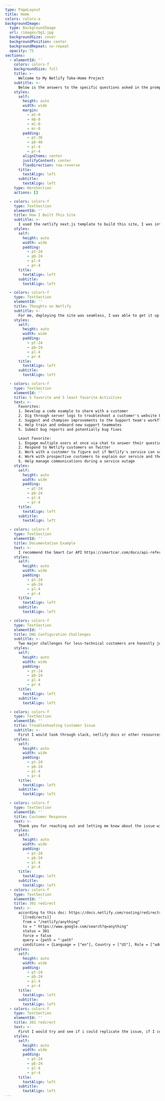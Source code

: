 ```yaml
---
type: PageLayout
title: Home
colors: colors-a
backgroundImage:
  type: BackgroundImage
  url: /images/bg1.jpg
  backgroundSize: cover
  backgroundPosition: center
  backgroundRepeat: no-repeat
  opacity: 75
sections:
  - elementId: ''
    colors: colors-f
    backgroundSize: full
    title: >-
      Welcome to My Netlify Take-Home Project
    subtitle: >-
      Below is the answers to the specific questions asked in the prompts
    styles:
      self:
        height: auto
        width: wide
        margin:
          - mt-0
          - mb-0
          - ml-0
          - mr-0
        padding:
          - pt-36
          - pb-48
          - pl-4
          - pr-4
        alignItems: center
        justifyContent: center
        flexDirection: row-reverse
      title:
        textAlign: left
      subtitle:
        textAlign: left
    type: HeroSection
    actions: []

  - colors: colors-f
    type: TextSection
    elementId: ''
    title: How I Built This Site
    subtitle: >-
      I used the netlify next.js template to build this site, I was interested in building using this because I have played around with it a little bit but not as much as I would like to. One challenge I came across was that I had a grand idea of tabbing out all the questions so that they would be in the header, but then my daughter woke up from her nap and for the sake of time I decided it would be best to probaby just have everything live on the main page.
    styles:
      self:
        height: auto
        width: wide
        padding:
          - pt-24
          - pb-24
          - pl-4
          - pr-4
      title:
        textAlign: left
      subtitle:
        textAlign: left

  - colors: colors-f
    type: TextSection
    elementId: ''
    title: Thoughts on Netlify
    subtitle: >-
      For me, deploying the site was seamless, I was able to get it up and running in no time. I really appreciated how on the overview page on netlify there is a section called Set up your site, I like how that section walks you through all the neccesary next steps like setting up a custom domain and securing your site with HTTPS. I would also eventually love to explore the logs and site analytics at some point but obviously that is not in the cards for this exercise.
    styles:
      self:
        height: auto
        width: wide
        padding:
          - pt-24
          - pb-24
          - pl-4
          - pr-4
      title:
        textAlign: left
      subtitle:
        textAlign: left

  - colors: colors-f
    type: TextSection
    elementId: ''
    title: 5 favorite and 5 least favorite Activities
    text: >-
      Favorites:
      1. Develop a code example to share with a customer
      2. Dig through server logs to troubleshoot a customer's website behavior
      3. Suggest and champion improvements to the Support team's workflow
      4. Help train and onboard new support teammates
      5. Submit bug reports and potentially bug fixes

      Least Favorite:
      1. Engage multiple users at once via chat to answer their questions and troubleshoot problems
      2. Respond to Netlify customers on Twitter
      3. Work with a customer to figure out if Netlify's service can solve a particular workflow or integration challenge they have
      4. Work with prospective customers to explain our service and the pricing model
      5. Help manage communications during a service outage
    styles:
      self:
        height: auto
        width: wide
        padding:
          - pt-24
          - pb-24
          - pl-4
          - pr-4
      title:
        textAlign: left
      subtitle:
        textAlign: left

  - colors: colors-f
    type: TextSection
    elementId: ''
    title: Documentation Example
    text: >-
      I recommend the Smart Car API https://smartcar.com/docs/api-reference/intro for its ease of use and the features that it provides, not only can you use this to lock, unlock a car but you can also use it to check out the charging behavior of the car and the odometer or even tire pressure. I have implemented this in the past and the docs are so well written and the support team is readily available that if someone wanted to create a custom app to lock and unlock their car if they forgot their keys somewhere or wanted to remotely check in on their tire pressure this is a great resource to do so!
    styles:
      self:
        height: auto
        width: wide
        padding:
          - pt-24
          - pb-24
          - pl-4
          - pr-4
      title:
        textAlign: left
      subtitle:
        textAlign: left

  - colors: colors-f
    type: TextSection
    elementId: ''
    title: DNS Configuration Challenges
    subtitle: >-
      Two major challenges for less-technical customers are honestly just the unfamiliaroty of it all, when you are changing DNS records in Wix or another platform reading the instructions can feel overwhelming because of all of the technical jargon but the beauty of it is that once you get through the steps its really just a matter of copying and pasting the needed changes. I really do think for less technical folks it is just the unkown. I remember having to teach my husband this and once he realized how it really it just copying and pasting he felt much more confident that he could do it on his own in the future, Another challenge I think is the time it can take to update the records. When working with DNS configurations it can take awhile to see those updates and for someone who is unfamiliar that can probably feel a bit overwhelming and they may give up or think something is wrong when the process is just not quite finished.
    styles:
      self:
        height: auto
        width: wide
        padding:
          - pt-24
          - pb-24
          - pl-4
          - pr-4
      title:
        textAlign: left
      subtitle:
        textAlign: left

  - colors: colors-f
    type: TextSection
    elementId: ''
    title: Troubleshooting Customer Issue
    subtitle: >-
      First I would look through slack, netlify docs or other resources at my disposal for that particular error code ( Build failed due to a user error: Build script returned non-zero exit code:) to see how we have resolved this issue for customers in the past by looking at old tickets, etc. If that did not produce anything valuable or help me figure out my next steps I would probaby reach out to the customer and maybe ask them what changes they have made that caused the site not to build, had the site been built in the past? I want to see if this is an issue where the user has never been able to get their site to build on netlify or if it possibly has to do with a breaking change that they have made recently.
    styles:
      self:
        height: auto
        width: wide
        padding:
          - pt-24
          - pb-24
          - pl-4
          - pr-4
      title:
        textAlign: left
      subtitle:
        textAlign: left

  - colors: colors-f
    type: TextSection
    elementId: ''
    title: Customer Response
    text: >-
      Thank you for reaching out and letting me know about the issue with your site not building. I completely understand how frustrating it can be when things aren’t working as expected, and I’m here to help! I noticed from the build logs that there was an error indicating a "user error" with a non-zero exit code: 2. This usually points to a problem with the configuration. Since your repository is private, I can’t look directly at the code, but I’d love to work with you to figure this out. Could you share if you made any recent changes to your project? I’m also happy to provide resources or documentation that might assist you as you troubleshoot this. Please don’t hesitate to reach out if you have any questions or need more support—I’m here for you!
    styles:
      self:
        height: auto
        width: wide
        padding:
          - pt-24
          - pb-24
          - pl-4
          - pr-4
      title:
        textAlign: left
      subtitle:
        textAlign: left
  - colors: colors-f
    type: TextSection
    elementId: ''
    title: 301 redirect
    text: >-
      according to this doc: https://docs.netlify.com/routing/redirects/#syntax-for-the-redirects-file you would add the following code to your netlify.toml file
       `[[redirects]]
        from = "/netlify/anything"
        to = " https://www.google.com/search?q=anything"
        status = 301
        force = false
        query = {path = ":path"
        conditions = {Language = ["en"], Country = ["US"], Role = ["admin"]}`
    styles:
      self:
        height: auto
        width: wide
        padding:
          - pt-24
          - pb-24
          - pl-4
          - pr-4
      title:
        textAlign: left
      subtitle:
        textAlign: left
  - colors: colors-f
    type: TextSection
    elementId: ''
    title: 301 redirect
    text: >-
      First I would try and see if i could replicate the issue, if I couldnt I would reach out to someone who could and tell my manager of the report. In order to show the reporter that we are on top of things I would respond by saying: "Thank you so much for reaching out and sharing this security concern, I have escalated this to the appropriate parties and we are working diligently to solve this, our users and their data is of the utmost priority to us. We will keep you in the loop on our progress towards a resolution." I would escalate this issue to my managers and suggest that we get this information out on a broader channel, whether slack or otherwise in case more reports of the same come in. Also I would recomend that we shut down the portion of the site with the security risk and facilitate an engineer video chat to talk through remediation steps. It is important that we have someone documenting all communication and resolution actions so that we have a clear idea on what went down when we work through a retrospective at some point. I think that if the security threat is real, making sure that none of our users are impacted is of the utmost priority and if that means we need to shut down part of the site, so be it.
    styles:
      self:
        height: auto
        width: wide
        padding:
          - pt-24
          - pb-24
          - pl-4
          - pr-4
      title:
        textAlign: left
      subtitle:
        textAlign: left
---
```

